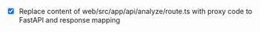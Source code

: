 - [x] Replace content of web/src/app/api/analyze/route.ts with proxy code to FastAPI and response mapping
